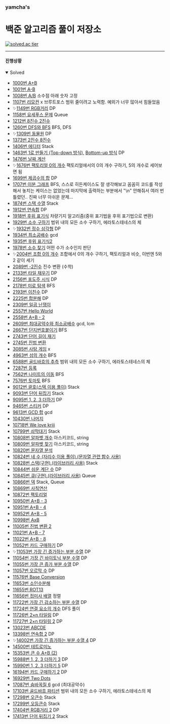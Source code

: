 ### yamcha's
# 백준 알고리즘 풀이 저장소

[![solved.ac tier](http://mazassumnida.wtf/api/generate_badge?boj=yamcha)](https://solved.ac/yamcha)

***

#### 진행상황
<details open>
<summary>Solved</summary>
<div markdown="1">

* [1000번 A+B](https://github.com/yarncha/baekjoon/blob/master/1000.cpp)
* [1001번 A-B](https://github.com/yarncha/baekjoon/blob/master/1001.cpp)
* [1008번 A/B](https://github.com/yarncha/baekjoon/blob/master/1008.cpp)
	소수점 아래 숫자 고정
* [1107번 리모컨](https://github.com/yarncha/baekjoon/blob/master/1107.cpp)
	x 브루트포스 범위 줄이려고 노력함. 예외가 너무 많아서 힘들었음
* ✨[1149번 RGB거리](https://github.com/yarncha/baekjoon/blob/master/1149.cpp)
	DP
* [1158번 요세푸스 문제](https://github.com/yarncha/baekjoon/blob/master/1158.cpp)
  Queue
* [1212번 8진수 2진수](https://github.com/yarncha/baekjoon/blob/master/1212.cpp)
* [1260번 DFS와 BFS](https://github.com/yarncha/baekjoon/blob/master/1260.cpp)
	BFS, DFS
* ✨[1309번 동물원](https://github.com/yarncha/baekjoon/blob/master/1309.cpp)
	DP
* [1373번 2진수 8진수](https://github.com/yarncha/baekjoon/blob/master/1373.cpp)
* [1406번 에디터](https://github.com/yarncha/baekjoon/blob/master/1406.cpp)
  Stack
* [1463번 1로 만들기 (Top-down 방식)](https://github.com/yarncha/baekjoon/blob/master/1463.cpp), [Bottom-up 방식](https://github.com/yarncha/baekjoon/blob/master/1463_bottom.cpp)
	DP
* [1476번 날짜 계산](https://github.com/yarncha/baekjoon/blob/master/1476.cpp)
* ✨[1676번 팩토리얼 0의 개수](https://github.com/yarncha/baekjoon/blob/master/1676.cpp)
	팩토리얼에서의 0의 개수 구하기, 5의 개수로 세어보면 됨
* [1699번 제곱수의 합](https://github.com/yarncha/baekjoon/blob/master/1699.cpp)
	DP
* [1707번 이분 그래프](https://github.com/yarncha/baekjoon/blob/master/1707.cpp)
	BFS, 스스로 히든케이스도 잘 생각해보고 꼼꼼히 코드를 작성해서 놓치는 케이스는 없었는데 마지막에 출력하는 부분에서 "\n" 안해줘서 여러 번 틀렸던.. 진짜 너무 아쉬운 문제...
* [1874번 스택 수열](https://github.com/yarncha/baekjoon/blob/master/1874.cpp)
	Stack
* [1912번 연속합](https://github.com/yarncha/baekjoon/blob/master/1912.cpp)
	DP
* [1918번 후위 표기식](https://github.com/yarncha/baekjoon/blob/master/1918.cpp)
	차량기지 알고리즘(중위 표기법을 후위 표기법으로 변환)
* [1929번 소수 구하기](https://github.com/yarncha/baekjoon/blob/master/1929.cpp)
	범위 내의 모든 소수 구하기, 에라토스테네스의 체
* ✨[1932번 정수 삼각형](https://github.com/yarncha/baekjoon/blob/master/1932.cpp)
	DP
* [1934번 최소공배수](https://github.com/yarncha/baekjoon/blob/master/1934.cpp)
	gcd
* [1935번 후위 표기식2](https://github.com/yarncha/baekjoon/blob/master/1935.cpp)
* [1978번 소수 찾기](https://github.com/yarncha/baekjoon/blob/master/1978.cpp)
	어떤 수가 소수인지 판단
* ✨[2004번 조합 0의 개수](https://github.com/yarncha/baekjoon/blob/master/2004.cpp)
	조합에서 0의 개수 구하기, 팩토리얼과 비슷, 이번엔 5와 2 같이 세기
* [2089번 -2진수](https://github.com/yarncha/baekjoon/blob/master/2089.cpp)
	진수 변환 (수학)
* [2133번 타일 채우기](https://github.com/yarncha/baekjoon/blob/master/2133.cpp)
	DP
* [2156번 포도주 시식](https://github.com/yarncha/baekjoon/blob/master/2156.cpp)
	DP
* [2178번 미로 탐색](https://github.com/yarncha/baekjoon/blob/master/2178.cpp)
	BFS
* [2193번 이친수](https://github.com/yarncha/baekjoon/blob/master/2193.cpp)
	DP
* [2225번 합분해](https://github.com/yarncha/baekjoon/blob/master/2225.cpp)
	DP
* [2309번 일곱 난쟁이](https://github.com/yarncha/baekjoon/blob/master/2309.cpp)
* [2557번 Hello World](https://github.com/yarncha/baekjoon/blob/master/2557.cpp)
* [2558번 A+B - 2](https://github.com/yarncha/baekjoon/blob/master/2558.cpp)
* [2609번 최대공약수와 최소공배수](https://github.com/yarncha/baekjoon/blob/master/2609.cpp)
	gcd, lcm
* [2667번 단지번호붙이기](https://github.com/yarncha/baekjoon/blob/master/2667.cpp)
	BFS
* [2743번 단어 길이 재기](https://github.com/yarncha/baekjoon/blob/master/2743.cpp)
* [2745번 진법 변환](https://github.com/yarncha/baekjoon/blob/master/2745.cpp)
* [3085번 사탕 게임](https://github.com/yarncha/baekjoon/blob/master/3085.cpp)
	x
* [4963번 섬의 개수](https://github.com/yarncha/baekjoon/blob/master/4963.cpp)
	BFS
* [6588번 골드바흐의 추측](https://github.com/yarncha/baekjoon/blob/master/6588.cpp)
	범위 내의 모든 소수 구하기, 에라토스테네스의 체
* [7287번 등록](https://github.com/yarncha/baekjoon/blob/master/7287.cpp)
* [7562번 나이트의 이동](https://github.com/yarncha/baekjoon/blob/master/7562.cpp)
	BFS
* [7576번 토마토](https://github.com/yarncha/baekjoon/blob/master/7576.cpp)
	BFS
* [9012번 괄호](https://github.com/yarncha/baekjoon/blob/master/9012.cpp)[(스택 이용 풀이)](https://github.com/yarncha/baekjoon/blob/master/9012_스택.cpp)
	Stack
* [9093번 단어 뒤집기](https://github.com/yarncha/baekjoon/blob/master/9093.cpp)
	Stack
* [9095번 1, 2, 3 더하기](https://github.com/yarncha/baekjoon/blob/master/9095.cpp)
	DP
* [9465번 스티커](https://github.com/yarncha/baekjoon/blob/master/9465.cpp)
	DP
* [9613번 GCD 합](https://github.com/yarncha/baekjoon/blob/master/9613.cpp)
	gcd
* [10430번 나머지](https://github.com/yarncha/baekjoon/blob/master/10430.cpp)
* [10718번 We love kriii](https://github.com/yarncha/baekjoon/blob/master/10718.cpp)
* [10799번 쇠막대기](https://github.com/yarncha/baekjoon/blob/master/10799.cpp)
	Stack
* [10808번 알파벳 개수](https://github.com/yarncha/baekjoon/blob/master/10808.cpp)
	아스키코드, string
* [10809번 알파벳 찾기](https://github.com/yarncha/baekjoon/blob/master/10809.cpp)
	아스키코드, string
* [10820번 문자열 분석](https://github.com/yarncha/baekjoon/blob/master/10820.cpp)
* [10824번 네 수 (자리수 이용 풀이)](https://github.com/yarncha/baekjoon/blob/master/10824.cpp),[(문자열 관련 함수 사용)](https://github.com/yarncha/baekjoon/blob/master/10824_b.cpp)
* [10828번 스택(구현)](https://github.com/yarncha/baekjoon/blob/master/10828_구현.cpp),[(라이브러리 사용)](https://github.com/yarncha/baekjoon/blob/master/10828_라이브러리_사용.cpp)
	Stack
* [10844번 쉬운 계단 수](https://github.com/yarncha/baekjoon/blob/master/10844.cpp)
	DP
* [10845번 큐(구현)](https://github.com/yarncha/baekjoon/blob/master/10845_큐_구현.cpp),[(라이브러리 사용)](https://github.com/yarncha/baekjoon/blob/master/10845_큐_라이브러리_사용.cpp)
	Queue
* [10866번 덱](https://github.com/yarncha/baekjoon/blob/master/10866.cpp)
	Stack, Queue
* [10869번 사칙연산](https://github.com/yarncha/baekjoon/blob/master/10869.cpp)
* [10872번 팩토리얼](https://github.com/yarncha/baekjoon/blob/master/10872.cpp)
* [10950번 A+B - 3](https://github.com/yarncha/baekjoon/blob/master/10950.cpp)
* [10951번 A+B - 4](https://github.com/yarncha/baekjoon/blob/master/10951.cpp)
* [10952번 A+B - 5](https://github.com/yarncha/baekjoon/blob/master/10952.cpp)
* [10998번 AxB](https://github.com/yarncha/baekjoon/blob/master/10998.cpp)
* [11005번 진법 변환 2](https://github.com/yarncha/baekjoon/blob/master/11005.cpp)
* [11021번 A+B - 7](https://github.com/yarncha/baekjoon/blob/master/11021.cpp)
* [11022번 A+B - 8](https://github.com/yarncha/baekjoon/blob/master/11022.cpp)
* [11052번 카드 구매하기](https://github.com/yarncha/baekjoon/blob/master/11052.cpp)
	DP
* ✨[11053번 가장 긴 증가하는 부분 수열](https://github.com/yarncha/baekjoon/blob/master/11053.cpp)
	DP
* [11054번 가장 긴 바이토닉 부분 수열](https://github.com/yarncha/baekjoon/blob/master/11054.cpp)
	DP
* [11055번 가장 큰 증가 부분 수열](https://github.com/yarncha/baekjoon/blob/master/11055.cpp)
	DP
* [11057번 오르막 수](https://github.com/yarncha/baekjoon/blob/master/11057.cpp)
	DP
* [11576번 Base Conversion](https://github.com/yarncha/baekjoon/blob/master/11576.cpp)
* [11653번 소인수분해](https://github.com/yarncha/baekjoon/blob/master/11653.cpp)
* [11655번 ROT13](https://github.com/yarncha/baekjoon/blob/master/11655.cpp)
* [11656번 접미사 배열](https://github.com/yarncha/baekjoon/blob/master/11656.cpp)
	정렬
* [11722번 가장 긴 감소하는 부분 수열](https://github.com/yarncha/baekjoon/blob/master/11722.cpp)
	DP
* [11724번 연결 요소의 개수](https://github.com/yarncha/baekjoon/blob/master/11724.cpp)
	DFS 풀이
* [11726번 2×n 타일링](https://github.com/yarncha/baekjoon/blob/master/11726.cpp)
	DP
* [11727번 2×n 타일링 2](https://github.com/yarncha/baekjoon/blob/master/11727.cpp)
	DP
* [13023번 ABCDE](https://github.com/yarncha/baekjoon/blob/master/13023.cpp)
* [13398번 연속합 2](https://github.com/yarncha/baekjoon/blob/master/13398.cpp)
	DP
* ✨[14002번 가장 긴 증가하는 부분 수열 4](https://github.com/yarncha/baekjoon/blob/master/14002.cpp)
	DP
* [14500번 테트로미노](https://github.com/yarncha/baekjoon/blob/master/14500.cpp)
* [15353번 큰 수 A+B (2)](https://github.com/yarncha/baekjoon/blob/master/15353.cpp)
* [15988번 1, 2, 3 더하기 3](https://github.com/yarncha/baekjoon/blob/master/15988.cpp)
	DP
* [15990번 1, 2, 3 더하기 5](https://github.com/yarncha/baekjoon/blob/master/15990.cpp)
	DP
* [16194번 카드 구매하기 2](https://github.com/yarncha/baekjoon/blob/master/16194.cpp)
	DP
* [16929번 Two Dots](https://github.com/yarncha/baekjoon/blob/master/16929.cpp)
* [17087번 숨바꼭질 6](https://github.com/yarncha/baekjoon/blob/master/17087.cpp)
	gcd (최대공약수)
* [17103번 골드바흐 파티션](https://github.com/yarncha/baekjoon/blob/master/17103.cpp)
	범위 내의 모든 소수 구하기, 에라토스테네스의 체
* [17298번 오큰수](https://github.com/yarncha/baekjoon/blob/master/17298.cpp)
	Stack
* [17299번 오등큰수](https://github.com/yarncha/baekjoon/blob/master/17299.cpp)
	Stack
* [17404번 RGB거리 2](https://github.com/yarncha/baekjoon/blob/master/17404.cpp)
	DP
* [17413번 단어 뒤집기 2](https://github.com/yarncha/baekjoon/blob/master/17413.cpp)
  Stack

</div>
</details>
